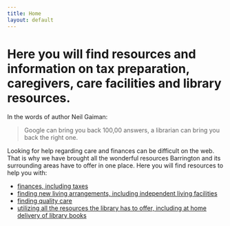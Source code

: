 ```yaml
---
title: Home
layout: default
---
```


# Here you will find resources and information on tax preparation, caregivers, care facilities and library resources. #

In the words of author Neil Gaiman:
> Google can bring you back 100,00 answers, a librarian can bring you back the right one.

Looking for help regarding care and finances can be difficult on the web. That is why we have brought all the wonderful resources Barrington and its surrounding areas have to offer in one place. Here you will find resources to help you with:
- [finances, including taxes](../finances.md)
- [finding new living arrangements, including independent living facilities](../care.md)
- [finding quality care](./care.md)
- [utilizing all the resources the library has to offer, including at home delivery of library books](../libraryResources.md)
